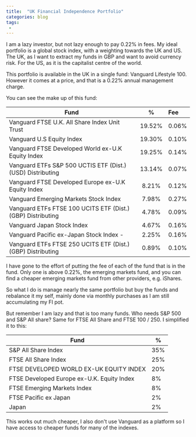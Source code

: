 ```yaml
---
title:  "UK Financial Independence Portfolio"
categories: blog
tags:
 - 
---
```


I am a lazy investor, but not lazy enough to pay 0.22% in fees.
My ideal portfolio is a global stock index, with a weighting towards the UK and US.
The UK, as I want to extract my funds in GBP and want to avoid currency risk. 
For the US, as it is the capitalist centre of the world. 


This portfolio is available in the UK in a single fund: Vanguard Lifestyle 100. 
However it comes at a price, and that is a 0.22% annual management charge.

You can see the make up of this fund:

|Fund                                                        |   %     |  Fee   | 
-------------------------------------------------------------|:-------:|:-------|
|Vanguard FTSE U.K. All Share Index Unit Trust               | 19.52%  |  0.06% |
|Vanguard U.S Equity Index                                   | 19.30%  |  0.10% |
|Vanguard FTSE Developed World ex-U.K Equity Index           | 19.25%  |  0.14% |
|Vanguard ETFs S&P 500 UCTIS ETF (Dist.) (USD) Distributing  | 13.14%  |  0.07% |
|Vanguard FTSE Developed Europe ex-U.K Equity Index          |  8.21%  |  0.12% |
|Vanguard Emerging Markets Stock Index                       |  7.98%  |  0.27% |
|Vanguard ETFs FTSE 100 UCITS ETF (Dist.) (GBP) Distributing |  4.78%  |  0.09% |
|Vanguard Japan Stock Index                                  |  4.67%  |  0.16% |
|Vanguard Pacific ex-Japan Stock Index -                     |  2.25%  |  0.16% |
|Vanguard ETFs FTSE 250 UCITS ETF (Dist.) (GBP) Distributing |  0.89%  |  0.10% |

 I have gone to the effort of putting the fee of each of the fund that is in the fund. Only one is above  0.22%, the emerging markets fund, and you can find a cheaper emerging markets fund from other providers, e.g. iShares. 

 So what I do is manage nearly the same portfolio but buy the funds and rebalance it my self, mainly done via monthly purchases as I am still accumulating my FI pot. 

 But remember I am lazy and that is too many funds. Who needs S&P 500 and S&P All share? Same for FTSE All Share and FTSE 100 / 250. I simplified it to this:

| Fund                                        | %    |
----------------------------------------------|------|
|S&P All Share Index                          | 35%  |
|FTSE All Share Index                         | 25%  |
|FTSE DEVELOPED WORLD EX-UK EQUITY INDEX      | 20%  |
|FTSE Developed Europe ex-U.K. Equity Index   |  8%  |
|FTSE Emerging Markets Index                  |  8%  |
|FTSE Pacific ex Japan                        |  2%  |
|Japan                                        |  2%  |

 This works out much cheaper, I also don't use Vanguard as a platform so I have access to cheaper funds for many of the indexes. 
